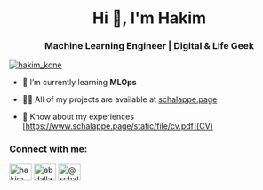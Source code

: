 <h1 align="center">Hi 👋, I'm Hakim</h1>
<h3 align="center">Machine Learning Engineer | Digital & Life Geek</h3>

<p align="left"> <a href="https://twitter.com/hakim_kone" target="blank"><img src="https://img.shields.io/twitter/follow/hakim_kone?logo=twitter&style=for-the-badge" alt="hakim_kone" /></a> </p>

- 🌱 I’m currently learning **MLOps**

- 👨‍💻 All of my projects are available at [schalappe.page](schalappe.page)

- 📄 Know about my experiences [https://www.schalappe.page/static/file/cv.pdf](CV)

<h3 align="left">Connect with me:</h3>
<p align="left">
<a href="https://twitter.com/hakim_kone" target="blank"><img align="center" src="https://raw.githubusercontent.com/rahuldkjain/github-profile-readme-generator/master/src/images/icons/Social/twitter.svg" alt="hakim_kone" height="30" width="40" /></a>
<a href="https://linkedin.com/in/abdallah-hakim-kone" target="blank"><img align="center" src="https://raw.githubusercontent.com/rahuldkjain/github-profile-readme-generator/master/src/images/icons/Social/linked-in-alt.svg" alt="abdallah-hakim-kone" height="30" width="40" /></a>
<a href="https://medium.com/@schalappe" target="blank"><img align="center" src="https://raw.githubusercontent.com/rahuldkjain/github-profile-readme-generator/master/src/images/icons/Social/medium.svg" alt="@schalappe" height="30" width="40" /></a>
</p>
